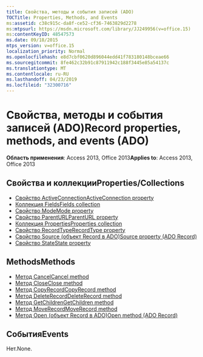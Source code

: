 ```yaml
---
title: Свойства, методы и события записей (ADO)
TOCTitle: Properties, Methods, and Events
ms:assetid: c38c915c-da8f-ce52-cf36-7463829d2278
ms:mtpsurl: https://msdn.microsoft.com/library/JJ249956(v=office.15)
ms:contentKeyID: 48547573
ms.date: 09/18/2015
mtps_version: v=office.15
localization_priority: Normal
ms.openlocfilehash: e8d7cbf0620d896044edd41f783180148bceae66
ms.sourcegitcommit: 8fe462c32b91c87911942c188f3445e85a54137c
ms.translationtype: MT
ms.contentlocale: ru-RU
ms.lasthandoff: 04/23/2019
ms.locfileid: "32300716"
---
```

# <a name="record-properties-methods-and-events-ado"></a><span data-ttu-id="4b0f9-102">Свойства, методы и события записей (ADO)</span><span class="sxs-lookup"><span data-stu-id="4b0f9-102">Record properties, methods, and events (ADO)</span></span>

<span data-ttu-id="4b0f9-103">**Область применения**: Access 2013, Office 2013</span><span class="sxs-lookup"><span data-stu-id="4b0f9-103">**Applies to**: Access 2013, Office 2013</span></span>

## <a name="propertiescollections"></a><span data-ttu-id="4b0f9-104">Свойства и коллекции</span><span class="sxs-lookup"><span data-stu-id="4b0f9-104">Properties/Collections</span></span>

- [<span data-ttu-id="4b0f9-105">Свойство ActiveConnection</span><span class="sxs-lookup"><span data-stu-id="4b0f9-105">ActiveConnection property</span></span>](activeconnection-property-ado.md)
- [<span data-ttu-id="4b0f9-106">Коллекция Fields</span><span class="sxs-lookup"><span data-stu-id="4b0f9-106">Fields collection</span></span>](fields-collection-ado.md)
- [<span data-ttu-id="4b0f9-107">Свойство Mode</span><span class="sxs-lookup"><span data-stu-id="4b0f9-107">Mode property</span></span>](mode-property-ado.md)
- [<span data-ttu-id="4b0f9-108">Свойство ParentURL</span><span class="sxs-lookup"><span data-stu-id="4b0f9-108">ParentURL property</span></span>](parenturl-property-ado.md)
- [<span data-ttu-id="4b0f9-109">Коллекция Properties</span><span class="sxs-lookup"><span data-stu-id="4b0f9-109">Properties collection</span></span>](properties-collection-ado.md)
- [<span data-ttu-id="4b0f9-110">Свойство RecordType</span><span class="sxs-lookup"><span data-stu-id="4b0f9-110">RecordType property</span></span>](recordtype-property-ado.md)
- [<span data-ttu-id="4b0f9-111">Свойство Source (объект Record в ADO)</span><span class="sxs-lookup"><span data-stu-id="4b0f9-111">Source property (ADO Record)</span></span>](source-property-ado-record.md)
- [<span data-ttu-id="4b0f9-112">Свойство State</span><span class="sxs-lookup"><span data-stu-id="4b0f9-112">State property</span></span>](state-property-ado.md)


## <a name="methods"></a><span data-ttu-id="4b0f9-113">Methods</span><span class="sxs-lookup"><span data-stu-id="4b0f9-113">Methods</span></span>

- [<span data-ttu-id="4b0f9-114">Метод Cancel</span><span class="sxs-lookup"><span data-stu-id="4b0f9-114">Cancel method</span></span>](cancel-method-ado.md)
- [<span data-ttu-id="4b0f9-115">Метод Close</span><span class="sxs-lookup"><span data-stu-id="4b0f9-115">Close method</span></span>](close-method-ado.md)
- [<span data-ttu-id="4b0f9-116">Метод CopyRecord</span><span class="sxs-lookup"><span data-stu-id="4b0f9-116">CopyRecord method</span></span>](copyrecord-method-ado.md)
- [<span data-ttu-id="4b0f9-117">Метод DeleteRecord</span><span class="sxs-lookup"><span data-stu-id="4b0f9-117">DeleteRecord method</span></span>](deleterecord-method-ado.md)
- [<span data-ttu-id="4b0f9-118">Метод GetChildren</span><span class="sxs-lookup"><span data-stu-id="4b0f9-118">GetChildren method</span></span>](getchildren-method-ado.md)
- [<span data-ttu-id="4b0f9-119">Метод MoveRecord</span><span class="sxs-lookup"><span data-stu-id="4b0f9-119">MoveRecord method</span></span>](moverecord-method-ado.md)
- [<span data-ttu-id="4b0f9-120">Метод Open (объект Record в ADO)</span><span class="sxs-lookup"><span data-stu-id="4b0f9-120">Open method (ADO Record)</span></span>](open-method-ado-record.md)

## <a name="events"></a><span data-ttu-id="4b0f9-121">События</span><span class="sxs-lookup"><span data-stu-id="4b0f9-121">Events</span></span>

<span data-ttu-id="4b0f9-122">Нет.</span><span class="sxs-lookup"><span data-stu-id="4b0f9-122">None.</span></span>

